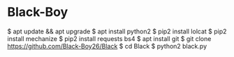 # Black-Boy

$ apt update && apt upgrade
$ apt install python2
$ pip2 install lolcat
$ pip2 install mechanize
$ pip2 install requests bs4
$ apt install git
$ git clone https://github.com/Black-Boy26/Black
$ cd Black
$ python2 black.py
